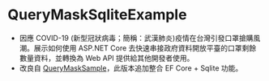 # QueryMaskSqliteExample

* 因應 COVID-19 (新型冠狀病毒；簡稱：武漢肺炎)疫情在台灣引發口罩搶購風潮。展示如何使用 ASP.NET Core 去快速串接政府資料開放平臺的口罩剩餘數量資料，並轉換為 Web API 提供給其他開發者使用。
* 改良自 [QueryMaskSample](src/3.1/IHttpClientFactory/QueryMaskSample/)，此版本追加整合 EF Core + Sqlite 功能。